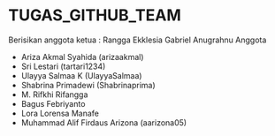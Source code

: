 # TUGAS_GITHUB_TEAM

Berisikan anggota 
ketua :  Rangga Ekklesia Gabriel Anugrahnu
Anggota 
- Ariza Akmal Syahida (arizaakmal)
- Sri Lestari (tartari1234)
- Ulayya Salmaa K (UlayyaSalmaa)
- Shabrina Primadewi (Shabrinaprima)
- M. Rifkhi Rifangga
- Bagus Febriyanto
- Lora Lorensa Manafe
- Muhammad Alif Firdaus Arizona (aarizona05)

